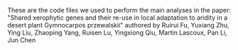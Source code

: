 These are the code files we used to perform the main analyses in the paper: "Shared xerophytic genes and their re-use in local adaptation to aridity in a desert plant Gymnocarpos przewalskii" authored by Ruirui Fu, Yuxiang Zhu, Ying Liu, Zhaoping Yang, Ruisen Lu, Yingxiong Qiu, Martin Lascoux, Pan Li, Jun Chen
